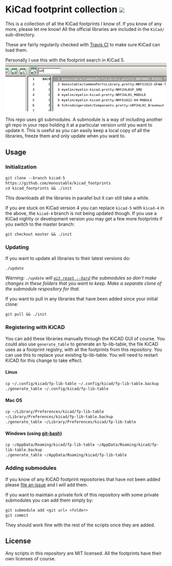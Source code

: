 # KiCad footprint collection [![][travis-svg]][travis]
This is a collection of all the KiCad footprints I know of. If you know of any more, please let me know!
All the official libraries are included in the `KiCad/` sub-directory.

These are fairly regularily checked with [Travis CI][travis] to make sure KiCad can load them.

Personally I use this with the footprint search in KiCad 5.
![](screenshot.png)

This repo uses git submodules.
A submodule is a way of including another git repo in your repo holding it at a particular version until you want to update it.
This is useful as you can easily keep a local copy of all the libraries, freeze them and only update when you want to.

## Usage

### Initialization


    git clone --branch kicad-5 https://github.com/monostable/kicad_footprints
    cd kicad_footprints && ./init

This downloads all the libraries in parallel but it can still take a while.

If you are stuck on KiCad version 4 you can replace `kicad-5` with `kicad-4` in the above, the `kicad-4` branch is not being updated though. If you use a KiCad nightly or development version you may get a few more footprints if you switch to the master branch:

    git checkout master && ./init

### Updating

If you want to update all libraries to their latest versions do:

    ./update

_Warning: `./update` will [`git reset --hard`](http://manpages.ubuntu.com/manpages/xenial/en/man1/git-reset.1.html) the submodules so don't make changes in these folders that you want to keep. Make a separate clone of the submodule respository for that._

If you want to pull in any libraries that have been added since your initial clone:

    git pull && ./init

### Registering with KiCAD

You can add these libraries manually through the KiCAD GUI of course.
You could also use `generate_table` to generate an fp-lib-table, the file KiCAD uses as a footprint registry, with all the footprints from this repository.
You can use this to replace your existing fp-lib-table.
You will need to restart KiCAD for this change to take effect.

#### Linux

    cp ~/.config/kicad/fp-lib-table ~/.config/kicad/fp-lib-table.backup
    ./generate_table ~/.config/kicad/fp-lib-table

#### Mac OS

    cp ~/Library/Preferences/kicad/fp-lib-table ~/Library/Preferences/kicad/fp-lib-table.backup
    ./generate_table ~/Library/Preferences/kicad/fp-lib-table

#### Windows (using [git-bash](https://git-scm.com/download))

    cp ~/AppData/Roaming/kicad/fp-lib-table ~/AppData/Roaming/kicad/fp-lib-table.backup
    ./generate_table ~/AppData/Roaming/kicad/fp-lib-table

### Adding submodules

If you know of any KiCAD footprint repositories that have not been added please [file an issue](https://github.com/monostable/kicad_footprints/issues) and I will add them.

If you want to maintain a private fork of this repository with some private submodules you can add them simply by:

```
git submodule add <git url> <folder>
git commit
```

They should work fine with the rest of the scripts once they are added.

## License

Any scripts in this repository are MIT licensed. All the footprints have their own licenses of course.

[travis-svg]: https://api.travis-ci.org/monostable/kicad_footprints.svg?branch=stable
[travis]: https://travis-ci.org/monostable/kicad_footprints
